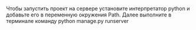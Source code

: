 Чтобы запустить проект на сервере установите интерпретатор python и добавьте его в переменную окружения Path. Далее выполните в терминале команду python manage.py runserver